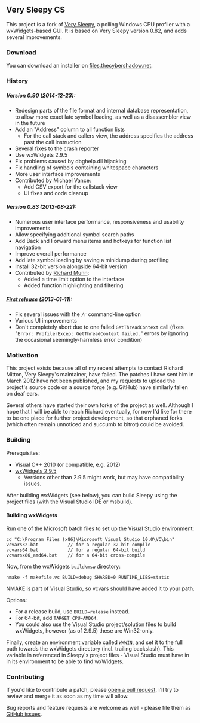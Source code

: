 Very Sleepy CS
--------------

This project is a fork of [Very Sleepy](http://www.codersnotes.com/sleepy), a polling Windows CPU profiler with a wxWidgets-based GUI. It is based on Very Sleepy version 0.82, and adds several improvements.

### Download

You can download an installer on [files.thecybershadow.net](http://files.thecybershadow.net/verysleepy).

### History

##### Version 0.90 (2014-12-23):

* Redesign parts of the file format and internal database representation, to allow more exact late symbol loading, as well as a disassembler view in the future
* Add an "Address" column to all function lists
  * For the call stack and callers view, the address specifies the address past the call instruction
* Several fixes to the crash reporter
* Use wxWidgets 2.9.5
* Fix problems caused by dbghelp.dll hijacking
* Fix handling of symbols containing whitespace characters
* More user interface improvements
* Contributed by Michael Vance:
    * Add CSV export for the callstack view
    * UI fixes and code cleanup

##### Version 0.83 (2013-08-22):

* Numerous user interface performance, responsiveness and usability improvements
* Allow specifying additional symbol search paths
* Add Back and Forward menu items and hotkeys for function list navigation
* Improve overall performance
* Add late symbol loading by saving a minidump during profiling
* Install 32-bit version alongside 64-bit version
* Contributed by [Richard Munn](https://github.com/benjymous):
    * Added a time limit option to the interface
    * Added function highlighting and filtering

##### [First release](http://blog.thecybershadow.net/2013/01/11/very-sleepy-fork/) (2013-01-11):

* Fix several issues with the `/r` command-line option
* Various UI improvements
* Don't completely abort due to one failed `GetThreadContext` call (fixes "`Error: ProfilerExcep: GetThreadContext failed.`" errors by ignoring the occasional seemingly-harmless error condition)

### Motivation

This project exists because all of my recent attempts to contact Richard Mitton, Very Sleepy's maintainer, have failed.
The patches I have sent him in March 2012 have not been published,
and my requests to upload the project's source code on a source forge (e.g. GitHub) have similarly fallen on deaf ears.

Several others have started their own forks of the project as well.
Although I hope that I will be able to reach Richard eventually,
for now I'd like for there to be one place for further project development,
so that orphaned forks (which often remain unnoticed and succumb to bitrot) could be avoided.

### Building

Prerequisites:

* Visual C++ 2010 (or compatible, e.g. 2012)
* [wxWidgets 2.9.5](http://sourceforge.net/projects/wxwindows/files/2.9.5/)
  * Versions other than 2.9.5 might work, but may have compatibility issues.

After building wxWidgets (see below), you can build Sleepy using the project files (with the Visual Studio IDE or msbuild).

#### Building wxWidgets

Run one of the Microsoft batch files to set up the Visual Studio environment:

    cd "C:\Program Files (x86)\Microsoft Visual Studio 10.0\VC\bin"
    vcvars32.bat           // for a regular 32-bit compile
    vcvars64.bat           // for a regular 64-bit build
    vcvarsx86_amd64.bat    // for a 64-bit cross-compile

Now, from the wxWidgets `build\msw` directory:

    nmake -f makefile.vc BUILD=debug SHARED=0 RUNTIME_LIBS=static

NMAKE is part of Visual Studio, so vcvars should have added it to your path.

Options:

* For a release build, use `BUILD=release` instead.
* For 64-bit, add `TARGET_CPU=AMD64`.
* You could also use the Visual Studio project/solution files to build wxWidgets, however (as of 2.9.5) these are Win32-only.

Finally, create an environment variable called `WXWIN`, and set it to the full path towards the wxWidgets directory (incl. trailing backslash).
This variable in referenced in Sleepy's project files - Visual Studio must have in in its environment to be able to find wxWidgets.

### Contributing

If you'd like to contribute a patch, please [open a pull request](https://github.com/CyberShadow/verysleepy/pulls). I'll try to review and merge it as soon as my time will allow.

Bug reports and feature requests are welcome as well - please file them as [GitHub issues](https://github.com/CyberShadow/verysleepy/issues).
